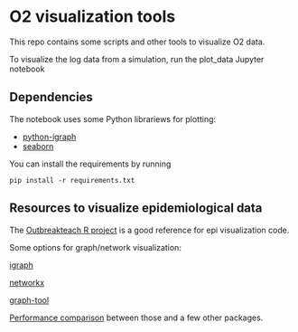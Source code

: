 # O2 visualization tools

This repo contains some scripts and other tools to visualize O2 data.

To visualize the log data from a simulation, run the plot_data Jupyter notebook

## Dependencies

The notebook uses some Python librariews for plotting:

* [python-igraph](https://igraph.org/python/)
* [seaborn](https://seaborn.pydata.org/)

You can install the requirements by running 

```pip install -r requirements.txt```

## Resources to visualize epidemiological data

The [Outbreakteach R project](https://github.com/mrc-ide/outbreakteachR) is a good reference for epi visualization code.

Some options for graph/network visualization:

[igraph](https://igraph.org)

[networkx](https://networkx.github.io/)

[graph-tool](https://graph-tool.skewed.de/)

[Performance comparison](https://www.timlrx.com/2019/05/05/benchmark-of-popular-graph-network-packages/) between those and a few other packages.